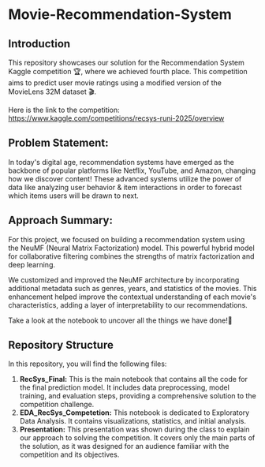 # Movie-Recommendation-System

## Introduction
This repository showcases our solution for the Recommendation System Kaggle competition 🏆, where we achieved fourth place. 
This competition aims to predict user movie ratings using a modified version of the MovieLens 32M dataset 🎬.

Here is the link to the competition: https://www.kaggle.com/competitions/recsys-runi-2025/overview


## Problem Statement:
In today's digital age, recommendation systems have emerged as the backbone of popular platforms like Netflix, YouTube, and Amazon, changing how we discover content! 
These advanced systems utilize the power of data like analyzing user behavior & item interactions in order to forecast which items users will be drawn to next. 

## Approach Summary:
For this project, we focused on building a recommendation system using the NeuMF (Neural Matrix Factorization) model. This powerful hybrid model for collaborative filtering combines the strengths of matrix factorization and deep learning.

We customized and improved the NeuMF architecture by incorporating additional metadata such as genres, years, and statistics of the movies. This enhancement helped improve the contextual understanding of each movie's characteristics, adding a layer of interpretability to our recommendations. 

Take a look at the notebook to uncover all the things we have done!🌈

## Repository Structure
In this repository, you will find the following files:
1. **RecSys_Final:** This is the main notebook that contains all the code for the final prediction model. It includes data preprocessing, model training, and evaluation steps, providing a comprehensive solution to the competition challenge.
2. **EDA_RecSys_Competetion:** This notebook is dedicated to Exploratory Data Analysis. It contains visualizations, statistics, and initial analysis. 
3. **Presentation:** This presentation was shown during the class to explain our approach to solving the competition. It covers only the main parts of the solution, as it was designed for an audience familiar with the competition and its objectives.
